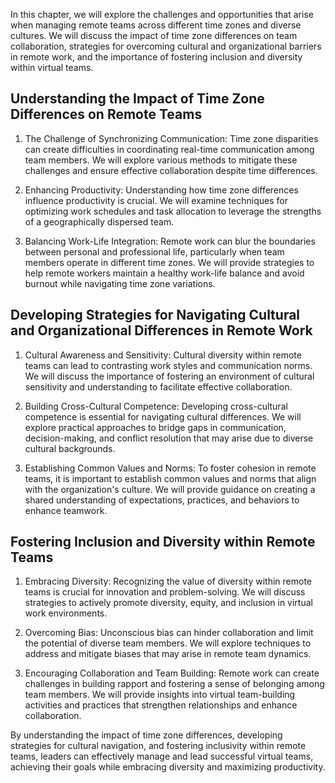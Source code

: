 
In this chapter, we will explore the challenges and opportunities that arise when managing remote teams across different time zones and diverse cultures. We will discuss the impact of time zone differences on team collaboration, strategies for overcoming cultural and organizational barriers in remote work, and the importance of fostering inclusion and diversity within virtual teams.

Understanding the Impact of Time Zone Differences on Remote Teams
-----------------------------------------------------------------

1. The Challenge of Synchronizing Communication: Time zone disparities can create difficulties in coordinating real-time communication among team members. We will explore various methods to mitigate these challenges and ensure effective collaboration despite time differences.

2. Enhancing Productivity: Understanding how time zone differences influence productivity is crucial. We will examine techniques for optimizing work schedules and task allocation to leverage the strengths of a geographically dispersed team.

3. Balancing Work-Life Integration: Remote work can blur the boundaries between personal and professional life, particularly when team members operate in different time zones. We will provide strategies to help remote workers maintain a healthy work-life balance and avoid burnout while navigating time zone variations.

Developing Strategies for Navigating Cultural and Organizational Differences in Remote Work
-------------------------------------------------------------------------------------------

1. Cultural Awareness and Sensitivity: Cultural diversity within remote teams can lead to contrasting work styles and communication norms. We will discuss the importance of fostering an environment of cultural sensitivity and understanding to facilitate effective collaboration.

2. Building Cross-Cultural Competence: Developing cross-cultural competence is essential for navigating cultural differences. We will explore practical approaches to bridge gaps in communication, decision-making, and conflict resolution that may arise due to diverse cultural backgrounds.

3. Establishing Common Values and Norms: To foster cohesion in remote teams, it is important to establish common values and norms that align with the organization's culture. We will provide guidance on creating a shared understanding of expectations, practices, and behaviors to enhance teamwork.

Fostering Inclusion and Diversity within Remote Teams
-----------------------------------------------------

1. Embracing Diversity: Recognizing the value of diversity within remote teams is crucial for innovation and problem-solving. We will discuss strategies to actively promote diversity, equity, and inclusion in virtual work environments.

2. Overcoming Bias: Unconscious bias can hinder collaboration and limit the potential of diverse team members. We will explore techniques to address and mitigate biases that may arise in remote team dynamics.

3. Encouraging Collaboration and Team Building: Remote work can create challenges in building rapport and fostering a sense of belonging among team members. We will provide insights into virtual team-building activities and practices that strengthen relationships and enhance collaboration.

By understanding the impact of time zone differences, developing strategies for cultural navigation, and fostering inclusivity within remote teams, leaders can effectively manage and lead successful virtual teams, achieving their goals while embracing diversity and maximizing productivity.
